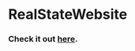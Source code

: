 # RealStateWebsite

<h3>Check it out <a href="https://pedrocmoita.github.io/RealStateWebsite/">here</a>.

